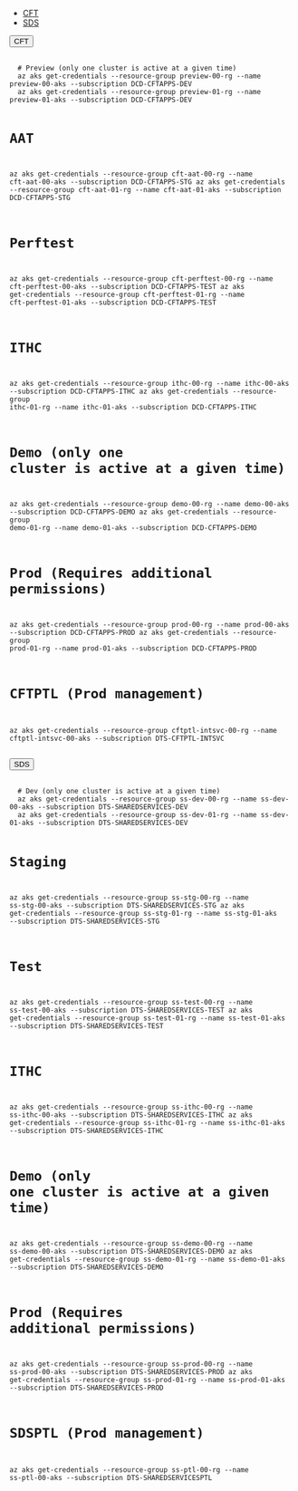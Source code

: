 <div class="app-troubleshooting-wrapper" id="troubleshooting-clusters" data-module="app-tabs">
  <ul class="app-tabs" role="tablist">
    <li class="app-tabs__item js-tabs__item js-tabs__item--open" role="presentation">
      <a href="#troubleshooting-cft" role="tab" aria-controls="troubleshooting-cft" aria-expanded="false">
        CFT
      </a>
    </li>
    <li class="app-tabs__item js-tabs__item app-tabs__item--current" role="presentation">
      <a href="#troubleshooting-sds" role="tab" aria-controls="troubleshooting-sds" aria-expanded="true">
      SDS
      </a>
    </li>
  </ul>
  <div class="app-tabs__heading js-tabs__heading">
    <button aria-controls="troubleshooting-cft" class="app-tabs__heading-button">CFT</button>
  </div>
  <div class="app-tabs__container js-tabs__container app-tabs__container--hidden" id="troubleshooting-cft" role="tabpanel" aria-hidden="true">
    <div class="app-example__code">
      <pre data-module="app-copy" tabindex="0">
        <code>
  # Preview (only one cluster is active at a given time)
  az aks get-credentials --resource-group preview-00-rg --name preview-00-aks --subscription DCD-CFTAPPS-DEV
  az aks get-credentials --resource-group preview-01-rg --name preview-01-aks --subscription DCD-CFTAPPS-DEV

  # AAT
  az aks get-credentials --resource-group cft-aat-00-rg --name cft-aat-00-aks --subscription DCD-CFTAPPS-STG
  az aks get-credentials --resource-group cft-aat-01-rg --name cft-aat-01-aks --subscription DCD-CFTAPPS-STG

  # Perftest
  az aks get-credentials --resource-group cft-perftest-00-rg --name cft-perftest-00-aks --subscription DCD-CFTAPPS-TEST
  az aks get-credentials --resource-group cft-perftest-01-rg --name cft-perftest-01-aks --subscription DCD-CFTAPPS-TEST

  # ITHC
  az aks get-credentials --resource-group ithc-00-rg --name ithc-00-aks --subscription DCD-CFTAPPS-ITHC
  az aks get-credentials --resource-group ithc-01-rg --name ithc-01-aks --subscription DCD-CFTAPPS-ITHC
  
  # Demo (only one cluster is active at a given time)
  az aks get-credentials --resource-group demo-00-rg --name demo-00-aks --subscription DCD-CFTAPPS-DEMO
  az aks get-credentials --resource-group demo-01-rg --name demo-01-aks --subscription DCD-CFTAPPS-DEMO
  
  # Prod (Requires additional permissions)
  az aks get-credentials --resource-group prod-00-rg --name prod-00-aks --subscription DCD-CFTAPPS-PROD
  az aks get-credentials --resource-group prod-01-rg --name prod-01-aks --subscription DCD-CFTAPPS-PROD
  
  # CFTPTL (Prod management)
  az aks get-credentials --resource-group cftptl-intsvc-00-rg --name cftptl-intsvc-00-aks --subscription DTS-CFTPTL-INTSVC
</code></pre>
    </div>
  </div>
  
  <div class="app-tabs__heading js-tabs__heading app-tabs__heading--current">
    <button aria-controls="troubleshooting-sds" class="app-tabs__heading-button" aria-expanded="true">SDS</button>
  </div>

  <div class="app-tabs__container js-tabs__container" id="troubleshooting-sds" role="tabpanel" aria-hidden="false">
    <div>
      <pre data-module="app-copy" tabindex="0">
        <code>
  # Dev (only one cluster is active at a given time)
  az aks get-credentials --resource-group ss-dev-00-rg --name ss-dev-00-aks --subscription DTS-SHAREDSERVICES-DEV
  az aks get-credentials --resource-group ss-dev-01-rg --name ss-dev-01-aks --subscription DTS-SHAREDSERVICES-DEV
  
  # Staging
  az aks get-credentials --resource-group ss-stg-00-rg --name ss-stg-00-aks --subscription DTS-SHAREDSERVICES-STG
  az aks get-credentials --resource-group ss-stg-01-rg --name ss-stg-01-aks --subscription DTS-SHAREDSERVICES-STG

  # Test
  az aks get-credentials --resource-group ss-test-00-rg --name ss-test-00-aks --subscription DTS-SHAREDSERVICES-TEST
  az aks get-credentials --resource-group ss-test-01-rg --name ss-test-01-aks --subscription DTS-SHAREDSERVICES-TEST
  
  # ITHC
  az aks get-credentials --resource-group ss-ithc-00-rg --name ss-ithc-00-aks --subscription DTS-SHAREDSERVICES-ITHC
  az aks get-credentials --resource-group ss-ithc-01-rg --name ss-ithc-01-aks --subscription DTS-SHAREDSERVICES-ITHC
  
  # Demo (only one cluster is active at a given time)
  az aks get-credentials --resource-group ss-demo-00-rg --name ss-demo-00-aks --subscription DTS-SHAREDSERVICES-DEMO
  az aks get-credentials --resource-group ss-demo-01-rg --name ss-demo-01-aks --subscription DTS-SHAREDSERVICES-DEMO
  
  # Prod (Requires additional permissions)
  az aks get-credentials --resource-group ss-prod-00-rg --name ss-prod-00-aks --subscription DTS-SHAREDSERVICES-PROD
  az aks get-credentials --resource-group ss-prod-01-rg --name ss-prod-01-aks --subscription DTS-SHAREDSERVICES-PROD
  
  # SDSPTL (Prod management)
  az aks get-credentials --resource-group ss-ptl-00-rg --name ss-ptl-00-aks --subscription DTS-SHAREDSERVICESPTL  
</code></pre>
    </div>
  </div>
</div>
